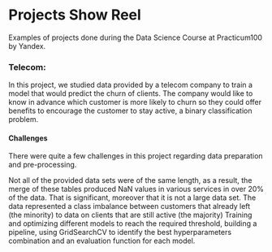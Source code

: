 # Projects Show Reel
Examples of projects done during the Data Science Course at Practicum100 by Yandex.

### Telecom:
In this project, we studied data provided by a telecom company to train a model that would predict the churn of clients. The company would like to know in advance which customer is more likely to churn so they could offer benefits to encourage the customer to stay active, a binary classification problem.

#### Challenges
There were quite a few challenges in this project regarding data preparation and pre-processing.

Not all of the provided data sets were of the same length, as a result, the merge of these tables produced NaN values in various services in over 20% of the data. That is significant, moreover that it is not a large data set.
The data represented a class imbalance between customers that already left (the minority) to data on clients that are still active (the majority)
Training and optimizing different models to reach the required threshold, building a pipeline, using GridSearchCV to identify the best hyperparameters combination and an evaluation function for each model.
